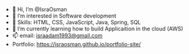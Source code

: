 - 👋 Hi, I’m @IsraOsman
- 👀 I’m interested in Software development 
- 🌱 Skills: HTML, CSS, JavaScript, Java, Spring, SQL
- 🌱 I’m currently learning how to build Applicaition in the cloud (AWS) 
- 📫 email: israadam1993@gmail.com 
- Portfolio: https://israosman.github.io/portfolio-site/  

<!---
IsraOsman/IsraOsman is a ✨ special ✨ repository because its `README.md` (this file) appears on your GitHub profile.
You can click the Preview link to take a look at your changes.
--->
